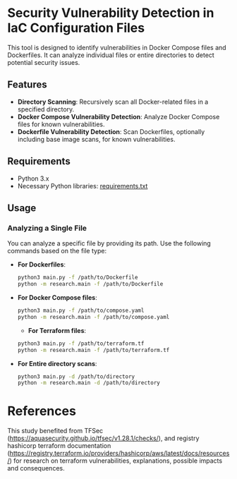 # Security Vulnerability Detection in IaC Configuration Files

This tool is designed to identify vulnerabilities in Docker Compose files and Dockerfiles. It can analyze individual files or entire directories to detect potential security issues.

## Features

- **Directory Scanning**: Recursively scan all Docker-related files in a specified directory.
- **Docker Compose Vulnerability Detection**: Analyze Docker Compose files for known vulnerabilities.
- **Dockerfile Vulnerability Detection**: Scan Dockerfiles, optionally including base image scans, for known vulnerabilities.

## Requirements

- Python 3.x
- Necessary Python libraries: [requirements.txt](./requirements.txt)

## Usage

### Analyzing a Single File

You can analyze a specific file by providing its path. Use the following commands based on the file type:

- **For Dockerfiles**:
  ```bash
  python3 main.py -f /path/to/Dockerfile
  python -m research.main -f /path/to/Dockerfile
  ```
- **For Docker Compose files**:

  ```bash
  python3 main.py -f /path/to/compose.yaml
  python -m research.main -f /path/to/compose.yaml
  ```

  - **For Terraform files**:

  ```bash
  python3 main.py -f /path/to/terraform.tf
  python -m research.main -f /path/to/terraform.tf
  ```

- **For Entire directory scans**:
  ```bash
  python3 main.py -d /path/to/directory
  python -m research.main -d /path/to/directory
  ```

# References

This study benefited from TFSec (https://aquasecurity.github.io/tfsec/v1.28.1/checks/), and registry hashicorp terraform documentation (https://registry.terraform.io/providers/hashicorp/aws/latest/docs/resources/) for research on terraform vulnerabilities, explanations, possible impacts and consequences.
